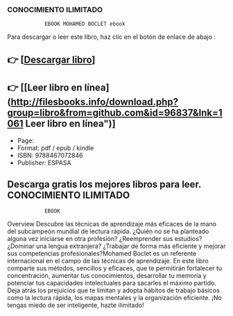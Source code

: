### CONOCIMIENTO ILIMITADO
				EBOOK MOHAMED BOCLET ebook

Para descargar o leer este libro, haz clic en el botón de enlace de abajo :

## 👉  [**[Descargar libro](http://filesbooks.info/download.php?group=libro&from=github.com&id=96837&lnk=1061 "Descargar libro")**]

## 👉  [**[Leer libro en línea](http://filesbooks.info/download.php?group=libro&from=github.com&id=96837&lnk=1061 Leer libro en línea")**]




* Page: 
* Format: pdf / epub / kindle
* ISBN: 9788467072846
* Publisher: ESPASA

## Descarga gratis los mejores libros para leer. CONOCIMIENTO ILIMITADO
				EBOOK

Overview
Descubre las técnicas de aprendizaje más eficaces de la mano del subcampeón mundial de lectura rápida. ¿Quién no se ha planteado alguna vez iniciarse en otra profesión? ¿Reemprender sus estudios? ¿Dominar una lengua extranjera? ¿Trabajar de forma más eficiente y mejorar sus competencias profesionales?Mohamed Boclet es un referente internacional en el campo de las técnicas de aprendizaje. En este libro comparte sus métodos, sencillos y eficaces, que te permitirán fortalecer tu concentración, aumentar tus conocimientos, desarrollar tu memoria y potenciar tus capacidades intelectuales para sacarles el máximo partido. Deja atrás los prejuicios que te limitan y adopta hábitos de trabajo básicos como la lectura rápida, los mapas mentales y la organización eficiente. ¡No tengas miedo de ser inteligente, hazte ilimitado!



